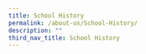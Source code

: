 ```yaml
---
title: School History
permalink: /about-us/School-History/
description: ""
third_nav_title: School History
---
```

